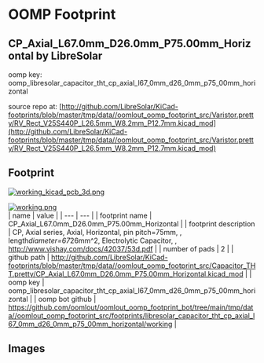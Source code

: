 # OOMP Footprint  
## CP_Axial_L67.0mm_D26.0mm_P75.00mm_Horizontal  by LibreSolar  
  
oomp key: oomp_libresolar_capacitor_tht_cp_axial_l67_0mm_d26_0mm_p75_00mm_horizontal  
  
source repo at: [http://github.com/LibreSolar/KiCad-footprints/blob/master/tmp/data//oomlout_oomp_footprint_src/Varistor.pretty/RV_Rect_V25S440P_L26.5mm_W8.2mm_P12.7mm.kicad_mod](http://github.com/LibreSolar/KiCad-footprints/blob/master/tmp/data//oomlout_oomp_footprint_src/Varistor.pretty/RV_Rect_V25S440P_L26.5mm_W8.2mm_P12.7mm.kicad_mod)  
## Footprint  
  
[![working_kicad_pcb_3d.png](working_kicad_pcb_3d_600.png)](working_kicad_pcb_3d.png)  
  
[![working.png](working_600.png)](working.png)  
| name | value | 
| --- | --- | 
| footprint name | CP_Axial_L67.0mm_D26.0mm_P75.00mm_Horizontal | 
| footprint description | CP, Axial series, Axial, Horizontal, pin pitch=75mm, , length*diameter=67*26mm^2, Electrolytic Capacitor, , http://www.vishay.com/docs/42037/53d.pdf | 
| number of pads | 2 | 
| github path | http://github.com/LibreSolar/KiCad-footprints/blob/master/tmp/data//oomlout_oomp_footprint_src/Capacitor_THT.pretty/CP_Axial_L67.0mm_D26.0mm_P75.00mm_Horizontal.kicad_mod | 
| oomp key | oomp_libresolar_capacitor_tht_cp_axial_l67_0mm_d26_0mm_p75_00mm_horizontal | 
| oomp bot github | https://github.com/oomlout/oomlout_oomp_footprint_bot/tree/main/tmp/data//oomlout_oomp_footprint_src/footprints/libresolar_capacitor_tht_cp_axial_l67_0mm_d26_0mm_p75_00mm_horizontal/working | 
## Images  
